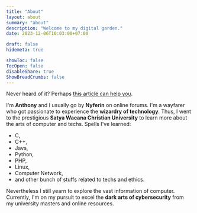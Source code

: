 ```yaml
---
title: "About"
layout: about
summary: "about"
description: "Welcome to my digital garden."
date: 2023-12-06T10:03:00+07:00

draft: false
hidemeta: true

showToc: false
TocOpen: false
disableShare: true
ShowBreadCrumbs: false
---
```


Never heard of it? Perhaps [this article can help you](https://www.thunknotes.com/blog/what-is-a-digital-garden).

I'm **Anthony** and I usually go by **Nyferin** on online forums. I'm a wayfarer who got passionate to experience the **wizardry of technology**. Thus, I went to the prestigious **Satya Wacana Christian University** to learn more about the arts of computer and techs. Spells I've learned:
- C,
- C++, 
- Java, 
- Python, 
- PHP,
- Linux,
- Computer Network,
- and other bunch of stuffs related to techs and ethics.

Nevertheless I still yearn to explore the vast information of computer. Currently, I'm on my pursuit to excel the **dark arts of cybersecurity** from my university masters and online resources.
